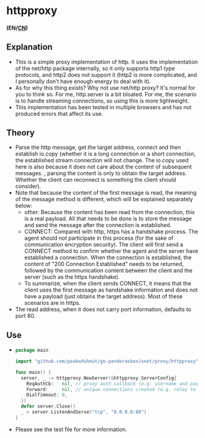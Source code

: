 # httpproxy
#### (EN/[CN](./README_CN.md))
## Explanation
- This is a simple proxy implementation of http. It uses the implementation of the net/http package internally, so it only supports http1 type protocols, and http2 does not support it (http2 is more complicated, and I personally don’t have enough energy to deal with it).
- As for why this thing exists? Why not use net/http proxy? It's normal for you to think so. For me, http.server is a bit bloated. For me, the scenario is to handle streaming connections, so using this is more lightweight.
- This implementation has been tested in multiple browsers and has not produced errors that affect its use.
## Theory
- Parse the http message, get the target address, connect and then establish io.copy (whether it is a long connection or a short connection, the established stream connection will not change. The io.copy used here is also because it does not care about the content of subsequent messages. , parsing the content is only to obtain the target address. Whether the client can reconnect is something the client should consider).
- Note that because the content of the first message is read, the meaning of the message method is different, which will be explained separately below:
  - other: Because the content has been read from the connection, this is a real payload. All that needs to be done is to store the message and send the message after the connection is established.
  - CONNECT: Compared with http, https has a handshake process. The agent should not participate in this process (for the sake of communication encryption security). The client will first send a CONNECT method to confirm whether the agent and the server have established a connection. When the connection is established, the content of "200 Connection Established" needs to be returned, followed by the communication content between the client and the server (such as the https handshake).
  - To summarize, when the client sends CONNECT, it means that the client uses the first message as handshake information and does not have a payload (just obtains the target address). Most of these scenarios are in https.
- The read address, when it does not carry port information, defaults to port 80.
## Use
- ```go
  package main
  
  import "github.com/peakedshout/go-pandorasbox/xnet/proxy/httpproxy"
  
  func main() {
    server, _ := httpproxy.NewServer(&httpproxy.ServerConfig{
      ReqAuthCb:   nil, // proxy auth callback (e.g. username and password)
      Forward:     nil, // unique connections created (e.g. relay to proxy)
      DialTimeout: 0,
    })
    defer server.Close()
    _ = server.ListenAndServe("tcp", "0.0.0.0:80")
  }
  ```
- Please see the test file for more information.

